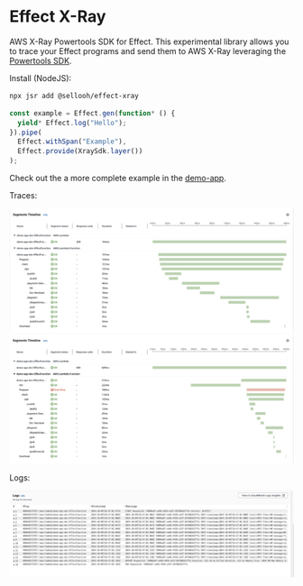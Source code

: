# Effect X-Ray

AWS X-Ray Powertools SDK for Effect. This experimental library allows you to trace your Effect programs and send them to AWS X-Ray leveraging the [Powertools SDK](https://docs.powertools.aws.dev/lambda/typescript/latest/core/tracer/).

Install (NodeJS):

```bash
npx jsr add @sellooh/effect-xray
```

```typescript
const example = Effect.gen(function* () {
  yield* Effect.log("Hello");
}).pipe(
  Effect.withSpan("Example"),
  Effect.provide(XraySdk.layer())
);
```

Check out the a more complete example in the [demo-app](https://github.com/sellooh/effect-xray/blob/main/demo-app/functions/lambda.ts).

Traces:

![Traces](./docs/traces.png)
![TracesFault](./docs/traces-fault.png)

Logs:

![Logs](./docs/logs.png)
